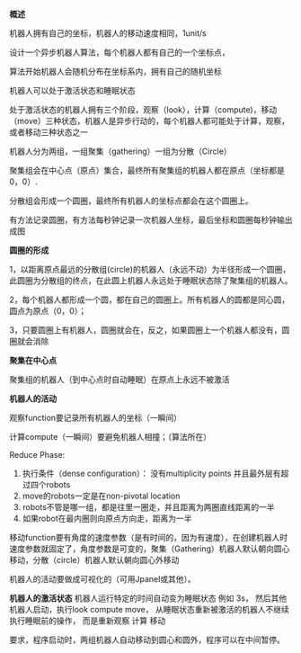 **概述**

机器人拥有自己的坐标，机器人的移动速度相同，1unit/s

设计一个异步机器人算法，每个机器人都有自己的一个坐标点，

算法开始机器人会随机分布在坐标系内，拥有自己的随机坐标

机器人可以处于激活状态和睡眠状态

处于激活状态的机器人拥有三个阶段，观察（look），计算（compute)，移动（move）三种状态，机器人是异步行动的，每个机器人都可能处于计算，观察，或者移动三种状态之一

机器人分为两组，一组聚集（gathering）一组为分散（Circle）

聚集组会在中心点（原点）集合，最终所有聚集组的机器人都在原点（坐标都是0，0）.

分散组会形成一个圆圈，最终所有机器人的坐标点都会在这个圆圈上。

有方法记录圆圈，有方法每秒钟记录一次机器人坐标，最后坐标和圆圈每秒钟输出成图

**圆圈的形成**

1，以距离原点最远的分散组(circle)的机器人（永远不动）为半径形成一个圆圈，此圆圈为分散组的终点，在此圆上机器人永远处于睡眠状态除了聚集组的机器人。

2，每个机器人都形成一个圆，都在自己的圆圈上。所有机器人的圆都是同心圆，圆点为原点（0，0）；

3，只要圆圈上有机器人，圆圈就会在，反之，如果圆圈上一个机器人都没有，圆圈就会消除

**聚集在中心点**

聚集组的机器人（到中心点时自动睡眠）在原点上永远不被激活

**机器人的活动**

观察function要记录所有机器人的坐标（一瞬间）

计算compute（一瞬间）要避免机器人相撞；（算法所在）

Reduce Phase:
1. 执行条件（dense configuration）： 没有multiplicity points 并且最外层有超过四个robots
2. move的robots一定是在non-pivotal location
3. robots不管是哪一组，都是往里一圈走，并且距离为两圈直线距离的一半
4. 如果robot在最内圈则向原点方向走，距离为一半 

移动function要有角度的速度参数（是有时间的，因为有速度），在创建机器人时速度参数就固定了，角度参数是可变的，聚集（Gathering）机器人默认朝向圆心移动，分散（circle）机器人默认朝向圆心外移动

机器人的活动要做成可视化的（可用Jpanel或其他）。

**机器人的激活状态**
机器人运行特定的时间自动变为睡眠状态 例如 3s， 然后其他机器人启动，执行look compute move， 从睡眠状态重新被激活的机器人不继续执行睡眠前的操作， 而是重新观察 计算 移动



要求，程序启动时，两组机器人自动移动到圆心和圆外，程序可以在中间暂停。













